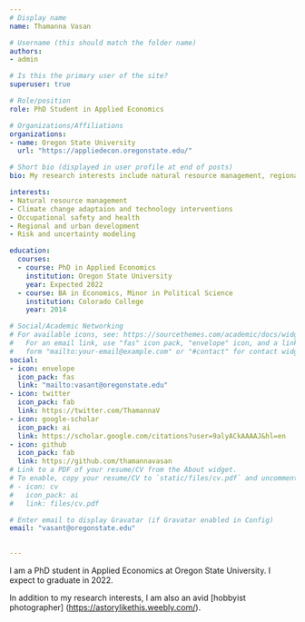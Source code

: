 ```yaml
---
# Display name
name: Thamanna Vasan

# Username (this should match the folder name)
authors:
- admin

# Is this the primary user of the site?
superuser: true

# Role/position
role: PhD Student in Applied Economics

# Organizations/Affiliations
organizations:
- name: Oregon State University
  url: "https://appliedecon.oregonstate.edu/"

# Short bio (displayed in user profile at end of posts)
bio: My research interests include natural resource management, regional development, occupational safety and health, climate change adaptation and technology interventions.

interests:
- Natural resource management
- Climate change adaptaion and technology interventions
- Occupational safety and health
- Regional and urban development
- Risk and uncertainty modeling

education:
  courses:
  - course: PhD in Applied Economics
    institution: Oregon State University
    year: Expected 2022
  - course: BA in Economics, Minor in Political Science
    institution: Colorado College
    year: 2014

# Social/Academic Networking
# For available icons, see: https://sourcethemes.com/academic/docs/widgets/#icons
#   For an email link, use "fas" icon pack, "envelope" icon, and a link in the
#   form "mailto:your-email@example.com" or "#contact" for contact widget.
social:
- icon: envelope
  icon_pack: fas
  link: "mailto:vasant@oregonstate.edu"
- icon: twitter
  icon_pack: fab
  link: https://twitter.com/ThamannaV
- icon: google-scholar
  icon_pack: ai
  link: https://scholar.google.com/citations?user=9alyACkAAAAJ&hl=en
- icon: github
  icon_pack: fab
  link: https://github.com/thamannavasan
# Link to a PDF of your resume/CV from the About widget.
# To enable, copy your resume/CV to `static/files/cv.pdf` and uncomment the lines below.  
# - icon: cv
#   icon_pack: ai
#   link: files/cv.pdf

# Enter email to display Gravatar (if Gravatar enabled in Config)
email: "vasant@oregonstate.edu"
  

---
```


I am a PhD student in Applied Economics at Oregon State University. I expect to graduate in 2022. 

In addition to my research interests, I am also an avid [hobbyist photographer] (https://astorylikethis.weebly.com/).
